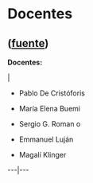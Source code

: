 # Docentes
([fuente](https://campus.exactas.uba.ar/course/view.php?id=1095&section=9))
---
**Docentes:**

|

  * Pablo De Cristóforis 
  * María Elena Buemi   

  * Sergio G. Roman  o 
  * Emmanuel Luján 
  * Magalí Klinger 

  
---|---


